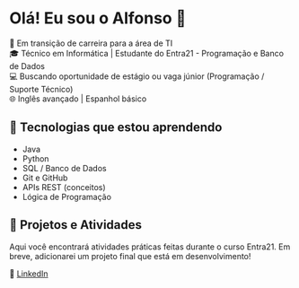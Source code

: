 # Olá! Eu sou o Alfonso 👋

🎯 Em transição de carreira para a área de TI  
🎓 Técnico em Informática | Estudante do Entra21 - Programação e Banco de Dados  
💻 Buscando oportunidade de estágio ou vaga júnior (Programação / Suporte Técnico)  
🌐 Inglês avançado | Espanhol básico

## 🚀 Tecnologias que estou aprendendo
- Java
- Python
- SQL / Banco de Dados
- Git e GitHub
- APIs REST (conceitos)
- Lógica de Programação

## 📁 Projetos e Atividades
Aqui você encontrará atividades práticas feitas durante o curso Entra21. Em breve, adicionarei um projeto final que está em desenvolvimento!

🔗 [LinkedIn](https://www.linkedin.com/in/alfonsoneto/)  
